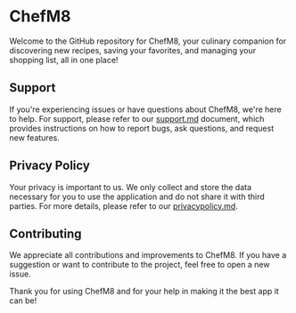 # ChefM8 

Welcome to the GitHub repository for ChefM8, your culinary companion for discovering new recipes, saving your favorites, and managing your shopping list, all in one place!

## Support

If you're experiencing issues or have questions about ChefM8, we're here to help. For support, please refer to our [support.md](support.md) document, which provides instructions on how to report bugs, ask questions, and request new features.

## Privacy Policy

Your privacy is important to us. We only collect and store the data necessary for you to use the application and do not share it with third parties. For more details, please refer to our [privacypolicy.md](privacypolicy.md).

## Contributing

We appreciate all contributions and improvements to ChefM8. If you have a suggestion or want to contribute to the project, feel free to open a new issue.

Thank you for using ChefM8 and for your help in making it the best app it can be!
